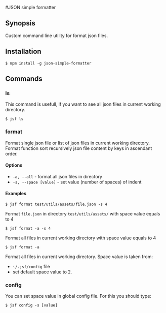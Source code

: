 #JSON simple formatter

## Synopsis
Custom command line utility for format json files.
## Installation
`$ npm install -g json-simple-formatter`

## Commands
### ls
This command is usefull, if you want to see all json files in current working directory.

`$ jsf ls`

### format
Format single json file or list of json files in current working directory. Format function sort recursively json file content by keys in ascendant order.

#### Options
- `-a, --all` - format all json files in directory
- `-s, --space [value]` - set value (number of spaces) of indent

#### Examples

`$ jsf format test/utils/assets/file.json -s 4`

Format `file.json` in directory `test/utils/assets/` with space value equals to 4

`$ jsf format -a -s 4`

Format all files in current working directory with space value equals to 4

`$ jsf format -a`

Format all files in current working directory. Space value is taken from:
 * `~/.jsf/config` file
 * set default space value to 2.

### config
You can set space value in global config file. For this you should type:

 `$ jsf config -s [value]`
